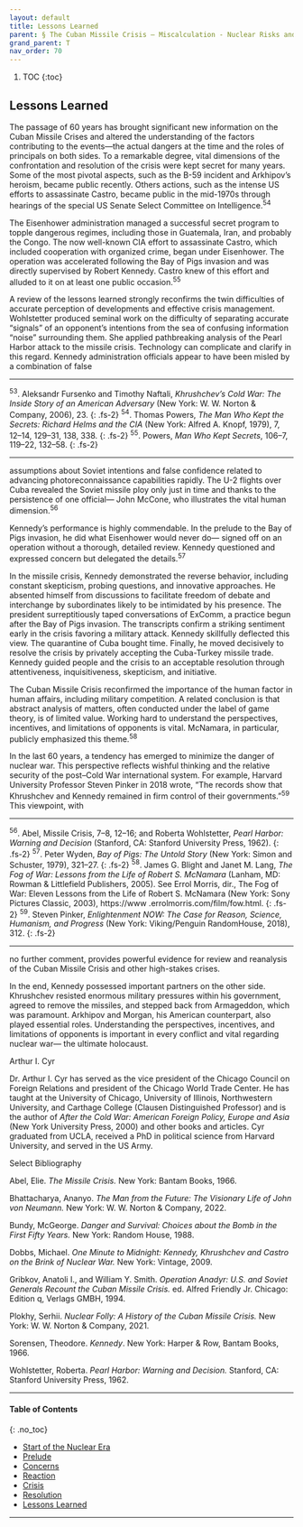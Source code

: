 ```yaml
---
layout: default
title: Lessons Learned  
parent: § The Cuban Missile Crisis – Miscalculation - Nuclear Risks and the Human Dimension  
grand_parent: T
nav_order: 70 
---
```

<style>
.dont-break-out {
  /* These are technically the same, but use both */
  overflow-wrap: break-word;
  word-wrap: break-word;

     -ms-word-break: break-all;
  /* This is the dangerous one in WebKit, as it breaks things wherever */
  word-break: break-all;
  /* Instead use this non-standard one: */
  word-break: break-word;
}

.youtube-container {
    position: relative;
    width: 100%;
    height: 0;
    padding-bottom: 56.25%;
}
.youtube-video {
    position: absolute;
    top: 0;
    left: 0;
    width: 100%;
    height: 100%;
}

</style>

<div class="dont-break-out" markdown="1">

1. TOC
{:toc}

## Lessons Learned
The passage of 60 years has brought significant new information on the Cuban Missile Crises and altered the understanding of the factors contributing to the events—the actual dangers at the time and the roles of principals on both sides. To a remarkable degree, vital dimensions of the confrontation and resolution of the crisis were kept secret for many years. Some of the most pivotal aspects, such as the B-59 incident and Arkhipov’s heroism, became public recently. Others actions, such as the intense US efforts to assassinate Castro, became public in the mid-1970s through hearings of the special US Senate Select Committee on Intelligence.<sup>54</sup>

The Eisenhower administration managed a successful secret program to topple dangerous regimes, including those in Guatemala, Iran, and probably the Congo. The now well-known CIA effort to assassinate Castro, which included cooperation with organized crime, began under Eisenhower. The operation was accelerated following the Bay of Pigs invasion and was directly supervised by Robert Kennedy. Castro knew of this effort and alluded to it on at least one public occasion.<sup>55</sup>

A review of the lessons learned strongly reconfirms the twin difficulties of accurate perception of developments and effective crisis management. Wohlstetter produced seminal work on the difficulty of separating accurate “signals” of an opponent’s intentions from the sea of confusing information “noise” surrounding them. She applied pathbreaking analysis of the Pearl Harbor attack to the missile crisis. Technology can complicate and clarify in this regard. Kennedy administration officials appear to have been misled by a combination of false

***
<sup>53</sup>. Aleksandr Fursenko and Timothy Naftali, *Khrushchev’s Cold War: The Inside Story of an American Adversary* (New York: W. W. Norton & Company, 2006), 23. 
{: .fs-2}
<sup>54</sup>. Thomas Powers, *The Man Who Kept the Secrets: Richard Helms and the CIA* (New York: Alfred A. Knopf, 1979), 7, 12–14, 129–31, 138, 338. 
{: .fs-2}
<sup>55</sup>. Powers, *Man Who Kept Secrets*, 106–7, 119–22, 132–58.
{: .fs-2}
***

assumptions about Soviet intentions and false confidence related to advancing photoreconnaissance capabilities rapidly. The U-2 flights over Cuba revealed the Soviet missile ploy only just in time and thanks to the persistence of one official— John McCone, who illustrates the vital human dimension.<sup>56</sup>

Kennedy’s performance is highly commendable. In the prelude to the Bay of Pigs invasion, he did what Eisenhower would never do— signed off on an operation without a thorough, detailed review. Kennedy questioned and expressed concern but delegated the details.<sup>57</sup>

In the missile crisis, Kennedy demonstrated the reverse behavior, including constant skepticism, probing questions, and innovative approaches. He absented himself from discussions to facilitate freedom of debate and interchange by subordinates likely to be intimidated by his presence. The president surreptitiously taped conversations of ExComm, a practice begun after the Bay of Pigs invasion. The transcripts confirm a striking sentiment early in the crisis favoring a military attack. Kennedy skillfully deflected this view. The quarantine of Cuba bought time. Finally, he moved decisively to resolve the crisis by privately accepting the Cuba-Turkey missile trade. Kennedy guided people and the crisis to an acceptable resolution through attentiveness, inquisitiveness, skepticism, and initiative.

The Cuban Missile Crisis reconfirmed the importance of the human factor in human affairs, including military competition. A related conclusion is that abstract analysis of matters, often conducted under the label of game theory, is of limited value. Working hard to understand the perspectives, incentives, and limitations of opponents is vital. McNamara, in particular, publicly emphasized this theme.<sup>58</sup>

In the last 60 years, a tendency has emerged to minimize the danger of nuclear war. This perspective reflects wishful thinking and the relative security of the post–Cold War international system. For example, Harvard University Professor Steven Pinker in 2018 wrote, “The records show that Khrushchev and Kennedy remained in firm control of their governments.”<sup>59</sup> This viewpoint, with

***
<sup>56</sup>. Abel, Missile Crisis, 7–8, 12–16; and Roberta Wohlstetter, *Pearl Harbor: Warning and Decision* (Stanford, CA: Stanford University Press, 1962). 
{: .fs-2}
<sup>57</sup>. Peter Wyden, *Bay of Pigs: The Untold Story* (New York: Simon and Schuster, 1979), 321–27. 
{: .fs-2}
<sup>58</sup>. James G. Blight and Janet M. Lang, *The Fog of War: Lessons from the Life of Robert S. McNamara* (Lanham, MD: Rowman & Littlefield Publishers, 2005). See Errol Morris, dir., The Fog of War: Eleven Lessons from the Life of Robert S. McNamara (New York: Sony Pictures Classic, 2003), https://www .errolmorris.com/film/fow.html. 
{: .fs-2}
<sup>59</sup>. Steven Pinker, *Enlightenment NOW: The Case for Reason, Science, Humanism, and Progress* (New York: Viking/Penguin RandomHouse, 2018), 312.
{: .fs-2}
***

no further comment, provides powerful evidence for review and reanalysis of the Cuban Missile Crisis and other high-stakes crises.

In the end, Kennedy possessed important partners on the other side. Khrushchev resisted enormous military pressures within his government, agreed to remove the missiles, and stepped back from Armageddon, which was paramount. Arkhipov and Morgan, his American counterpart, also played essential roles. Understanding the perspectives, incentives, and limitations of opponents is important in every conflict and vital regarding nuclear war— the ultimate holocaust.

Arthur I. Cyr

Dr. Arthur I. Cyr has served as the vice president of the Chicago Council on Foreign Relations and president of the Chicago World Trade Center. He has taught at the University of Chicago, University of Illinois, Northwestern University, and Carthage College (Clausen Distinguished Professor) and is the author of *After the Cold War: American Foreign Policy, Europe and Asia* (New York University Press, 2000) and other books and articles. Cyr graduated from UCLA, received a PhD in political science from Harvard University, and served in the US Army.

Select Bibliography

Abel, Elie. *The Missile Crisis.* New York: Bantam Books, 1966. 

Bhattacharya, Ananyo. *The Man from the Future: The Visionary Life of John von Neumann.* New York: W. W. Norton & Company, 2022. 

Bundy, McGeorge. *Danger and Survival: Choices about the Bomb in the First Fifty Years.* New York: Random House, 1988.

Dobbs, Michael. *One Minute to Midnight: Kennedy, Khrushchev and Castro on the Brink of Nuclear War.* New York: Vintage, 2009. 

Gribkov, Anatoli I., and William Y. Smith. *Operation Anadyr: U.S. and Soviet Generals Recount the Cuban Missile Crisis.* ed. Alfred Friendly Jr. Chicago: Edition q, Verlags GMBH, 1994. 

Plokhy, Serhii. *Nuclear Folly: A History of the Cuban Missile Crisis.* New York: W. W. Norton & Company, 2021.

Sorensen, Theodore. *Kennedy*. New York: Harper & Row, Bantam Books, 1966. 

Wohlstetter, Roberta. *Pearl Harbor: Warning and Decision.* Stanford, CA: Stanford University Press, 1962.

***

#### Table of Contents
{: .no_toc}

<ul><li> <a href="/docs/T/The-Cuban-Missile-Crisis-Miscalculation-Nuclear-Risks-and-the-Human-Dimension-1/">
Start of the Nuclear Era</a></li><li> <a href="/docs/T/The-Cuban-Missile-Crisis-Miscalculation-Nuclear-Risks-and-the-Human-Dimension-2/">
Prelude</a></li><li> <a href="/docs/T/The-Cuban-Missile-Crisis-Miscalculation-Nuclear-Risks-and-the-Human-Dimension-3/">
Concerns</a></li><li> <a href="/docs/T/The-Cuban-Missile-Crisis-Miscalculation-Nuclear-Risks-and-the-Human-Dimension-4/">
Reaction</a></li><li> <a href="/docs/T/The-Cuban-Missile-Crisis-Miscalculation-Nuclear-Risks-and-the-Human-Dimension-5/">
Crisis</a></li><li> <a href="/docs/T/The-Cuban-Missile-Crisis-Miscalculation-Nuclear-Risks-and-the-Human-Dimension-6/">
Resolution</a></li><li> <a href="/docs/T/The-Cuban-Missile-Crisis-Miscalculation-Nuclear-Risks-and-the-Human-Dimension-7/">
Lessons Learned</a></li></ul>

***

</div>
